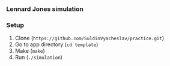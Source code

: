 ### Lennard Jones simulation


### Setup

1. Clone (`https://github.com/SuldinVyacheslav/practice.git`)
2. Go to app directory (`cd template`)
3. Make (`make`)
4. Run (`./simulation`)